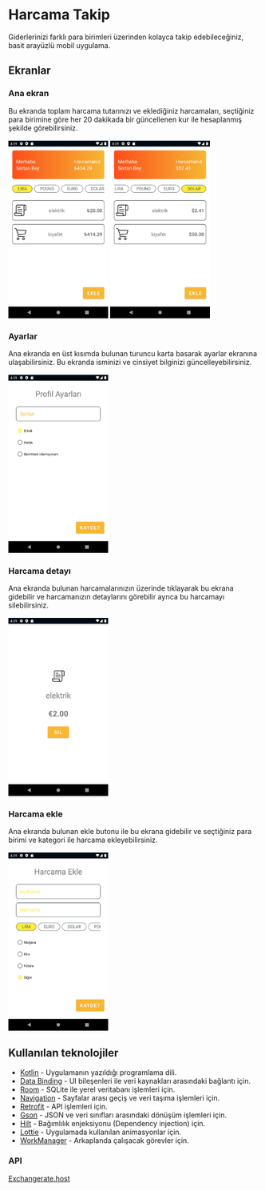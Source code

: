 # Harcama Takip
Giderlerinizi farklı para birimleri üzerinden kolayca takip edebileceğiniz, basit arayüzlü mobil uygulama.

## Ekranlar
### Ana ekran
Bu ekranda toplam harcama tutarınızı ve eklediğiniz harcamaları, seçtiğiniz para birimine göre her 20 dakikada bir güncellenen kur ile hesaplanmış şekilde görebilirsiniz.</br>
</br>
<img src="https://raw.githubusercontent.com/scnplt/android-bootcamp-harcama-takip/master/screenshots/home_lira.png" width=200>
<img src="https://raw.githubusercontent.com/scnplt/android-bootcamp-harcama-takip/master/screenshots/home_dolar.png" width=200>

### Ayarlar
Ana ekranda en üst kısımda bulunan turuncu karta basarak ayarlar ekranına ulaşabilirsiniz. Bu ekranda isminizi ve cinsiyet bilginizi güncelleyebilirsiniz.</br>
</br>
<img src="https://raw.githubusercontent.com/scnplt/android-bootcamp-harcama-takip/master/screenshots/settings.png" width=200>

### Harcama detayı
Ana ekranda bulunan harcamalarınızın üzerinde tıklayarak bu ekrana gidebilir ve harcamanızın detaylarını görebilir ayrıca bu harcamayı silebilirsiniz.</br>
</br>
<img src="https://raw.githubusercontent.com/scnplt/android-bootcamp-harcama-takip/master/screenshots/expense_detail.png" width=200>

### Harcama ekle
Ana ekranda bulunan ekle butonu ile bu ekrana gidebilir ve seçtiğiniz para birimi ve kategori ile harcama ekleyebilirsiniz.</br>
</br>
<img src="https://raw.githubusercontent.com/scnplt/android-bootcamp-harcama-takip/master/screenshots/add_expense.png" width=200>

## Kullanılan teknolojiler
* [Kotlin](https://kotlinlang.org/) - Uygulamanın yazıldığı programlama dili.
* [Data Binding](https://developer.android.com/topic/libraries/data-binding) - UI bileşenleri ile veri kaynakları arasındaki bağlantı için.
* [Room](https://developer.android.com/training/data-storage/room?hl=en) - SQLite ile yerel veritabanı işlemleri için.
* [Navigation](https://developer.android.com/guide/navigation?hl=en) - Sayfalar arası geçiş ve veri taşıma işlemleri için.
* [Retrofit](https://square.github.io/retrofit/) - API işlemleri için.
* [Gson](https://github.com/google/gson) - JSON ve veri sınıfları arasındaki dönüşüm işlemleri için.
* [Hilt](https://developer.android.com/training/dependency-injection/hilt-android) - Bağımlılık enjeksiyonu (Dependency injection) için.
* [Lottie](https://github.com/airbnb/lottie-android) - Uygulamada kullanılan animasyonlar için.
* [WorkManager](https://developer.android.com/topic/libraries/architecture/workmanager) - Arkaplanda çalışacak görevler için.

### API
[Exchangerate.host](https://exchangerate.host/#/)
